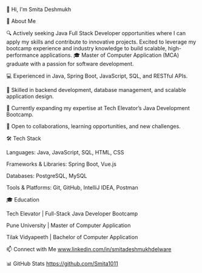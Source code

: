👋 Hi, I'm Smita Deshmukh

🚀 About Me

🔍 Actively seeking Java Full Stack Developer opportunities where I can apply my skills and contribute to innovative projects.
  Excited to leverage my bootcamp experience and industry knowledge to build scalable, high-performance applications.
🎓 Master of Computer Application (MCA) graduate with a passion for software development.

💻 Experienced in Java, Spring Boot, JavaScript, SQL, and RESTful APIs.

🔧 Skilled in backend development, database management, and scalable application design.

🚀 Currently expanding my expertise at Tech Elevator’s Java Development Bootcamp.

🤝 Open to collaborations, learning opportunities, and new challenges.

🛠️ Tech Stack

Languages: Java, JavaScript, SQL, HTML, CSS

Frameworks & Libraries: Spring Boot, Vue.js

Databases: PostgreSQL, MySQL

Tools & Platforms: Git, GitHub, IntelliJ IDEA, Postman

🎓 Education

Tech Elevator | Full-Stack Java Developer Bootcamp

Pune University | Master of Computer Application

Tilak Vidyapeeth | Bachelor of Computer Application

📫 Connect with Me
www.linkedin.com/in/smitadeshmukhdelware

📊 GitHub Stats
https://github.com/Smita1011
